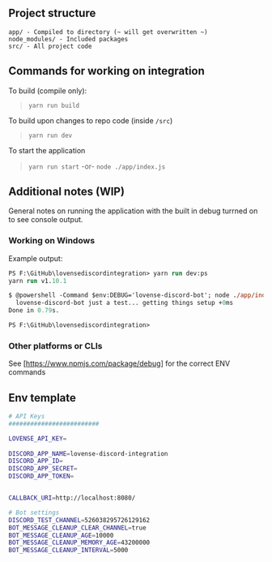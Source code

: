 ## Project structure

```
app/ - Compiled to directory (~ will get overwritten ~)
node_modules/ - Included packages
src/ - All project code
```

## Commands for working on integration

To build (compile only):

> `yarn run build`

To build upon changes to repo code (inside `/src`)

> `yarn run dev`

To start the application

> `yarn run start` -or- `node ./app/index.js`

## Additional notes (WIP)

General notes on running the application with the built in debug turrned on to see
console output.


### Working on Windows

Example output: 
```ps
PS F:\GitHub\lovensediscordintegration> yarn run dev:ps
yarn run v1.10.1

$ @powershell -Command $env:DEBUG='lovense-discord-bot'; node ./app/index.js
  lovense-discord-bot just a test... getting things setup +0ms
Done in 0.79s.

PS F:\GitHub\lovensediscordintegration>
```

### Other platforms or CLIs

See [https://www.npmjs.com/package/debug] for the correct ENV commands


## Env template
```sh
# API Keys
#########################

LOVENSE_API_KEY=
 
DISCORD_APP_NAME=lovense-discord-integration
DISCORD_APP_ID=
DISCORD_APP_SECRET=
DISCORD_APP_TOKEN=


CALLBACK_URI=http://localhost:8080/

# Bot settings
DISCORD_TEST_CHANNEL=526038295726129162
BOT_MESSAGE_CLEANUP_CLEAR_CHANNEL=true
BOT_MESSAGE_CLEANUP_AGE=10000
BOT_MESSAGE_CLEANUP_MEMORY_AGE=43200000
BOT_MESSAGE_CLEANUP_INTERVAL=5000
```